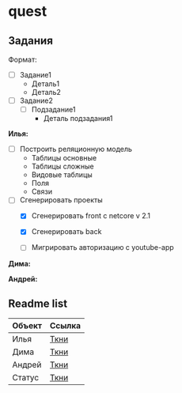 # quest

## Задания

Формат:
- [ ] Задание1
  - Деталь1
  - Деталь2
- [ ] Задание2
  - [ ] Подзадание1
    - Деталь подзадания1
  
**Илья:**

- [ ] Построить реляционную модель
  - Таблицы основные
  - Таблицы сложные
  - Видовые таблицы
  - Поля
  - Связи
- [ ] Сгенерировать проекты
  - [x] Сгенерировать front с netcore v 2.1
  - [x] Сгенерировать back
  - [ ] Мигрировать авторизацию с youtube-app


**Дима:**


**Андрей:**


## Readme list

|  Объект | Ссылка  |
|---|---|
| Илья  |  [Ткни](/ilya/README.md)   |
| Дима  |  [Ткни](/dima/README.md)   |
| Андрей|  [Ткни](/andrey/README.md) |
| Статус|  [Ткни](/STATUS.md)        |